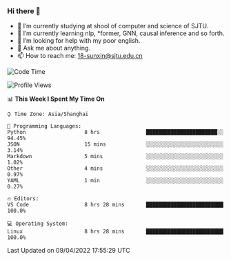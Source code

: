 ### Hi there 👋

<!--
**sunxin000/sunxin000** is a ✨ _special_ ✨ repository because its `README.md` (this file) appears on your GitHub profile.

Here are some ideas to get you started:

- 🔭 I’m currently working on ...
- 🌱 I’m currently learning ...
- 👯 I’m looking to collaborate on ...
- 🤔 I’m looking for help with ...
- 💬 Ask me about ...
- 📫 How to reach me: ...
- 😄 Pronouns: ...
- ⚡ Fun fact: ...
-->
- 🏫 I’m currently studying at shool of computer and science of SJTU.
- 🌱 I’m currently learning nlp, \*former, GNN, causal inference and so forth.
- 🤔 I’m looking for help with my poor english.
- 💬 Ask me about anything.
- 📫 How to reach me: 18-sunxin@sjtu.edu.cn
<!--START_SECTION:waka-->
![Code Time](http://img.shields.io/badge/Code%20Time-139%20hrs-blue)

![Profile Views](http://img.shields.io/badge/Profile%20Views-8-blue)

📊 **This Week I Spent My Time On** 

```text
⌚︎ Time Zone: Asia/Shanghai

💬 Programming Languages: 
Python                   8 hrs               ███████████████████████░░   94.45% 
JSON                     15 mins             ░░░░░░░░░░░░░░░░░░░░░░░░░   3.14% 
Markdown                 5 mins              ░░░░░░░░░░░░░░░░░░░░░░░░░   1.02% 
Other                    4 mins              ░░░░░░░░░░░░░░░░░░░░░░░░░   0.97% 
YAML                     1 min               ░░░░░░░░░░░░░░░░░░░░░░░░░   0.27%

🔥 Editors: 
VS Code                  8 hrs 28 mins       █████████████████████████   100.0%

💻 Operating System: 
Linux                    8 hrs 28 mins       █████████████████████████   100.0%

```


 Last Updated on 09/04/2022 17:55:29 UTC
<!--END_SECTION:waka-->
